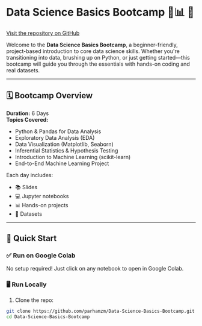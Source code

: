 # Data Science Basics Bootcamp 🧠📊 🚀
[Visit the repository on GitHub](https://github.com/parhamzm/Data-Science-Basics-Bootcamp)

Welcome to the **Data Science Basics Bootcamp**, a beginner-friendly, project-based introduction to core data science skills. Whether you're transitioning into data, brushing up on Python, or just getting started—this bootcamp will guide you through the essentials with hands-on coding and real datasets.

---

## 🗓️ Bootcamp Overview

**Duration:** 6 Days  
**Topics Covered:**
- Python & Pandas for Data Analysis
- Exploratory Data Analysis (EDA)
- Data Visualization (Matplotlib, Seaborn)
- Inferential Statistics & Hypothesis Testing
- Introduction to Machine Learning (scikit-learn)
- End-to-End Machine Learning Project

Each day includes:
- 📚 Slides
- 💻 Jupyter notebooks
- 📊 Hands-on projects
- 📂 Datasets

---

## 🚀 Quick Start

### ✅ Run on Google Colab
No setup required! Just click on any notebook to open in Google Colab.

### 🖥️ Run Locally
1. Clone the repo:
```bash
git clone https://github.com/parhamzm/Data-Science-Basics-Bootcamp.git
cd Data-Science-Basics-Bootcamp
